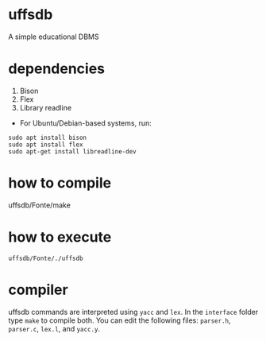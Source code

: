 # uffsdb
A simple educational DBMS

# dependencies
 1. Bison
 2. Flex
 3. Library readline

 - For Ubuntu/Debian-based systems, run:
 ```
 sudo apt install bison
 sudo apt install flex
 sudo apt-get install libreadline-dev
```

# how to compile
 uffsdb/Fonte/make

# how to execute
 `uffsdb/Fonte/./uffsdb`
 
# compiler
 uffsdb commands are interpreted using `yacc` and `lex`.
 In the `interface` folder type `make` to compile both.
 You can edit the following files: `parser.h`, `parser.c`, `lex.l`, and `yacc.y`.
